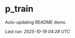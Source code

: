 # p_train

Auto-updating README demo.

<!--START_SECTION:status-->
_Last run: 2025-10-19 04:28 UTC_
<!--END_SECTION:status-->

























































































































































































































































































































































































































































































































































































































































































































































































































































































































































































































































































































































































































































































































